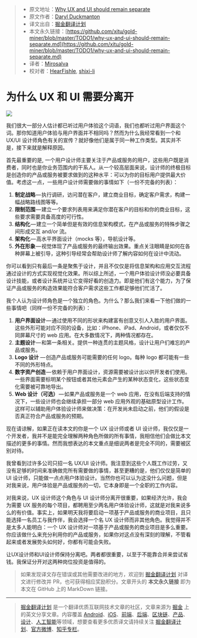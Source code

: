 > * 原文地址：[Why UX and UI should remain separate](https://uxdesign.cc/why-ux-and-ui-should-remain-separate-7d6e3addb46f)
> * 原文作者：[Daryl Duckmanton](https://uxdesign.cc/@daryl_60370)
> * 译文出自：[掘金翻译计划](https://github.com/xitu/gold-miner)
> * 本文永久链接：[https://github.com/xitu/gold-miner/blob/master/TODO1/why-ux-and-ui-should-remain-separate.md](https://github.com/xitu/gold-miner/blob/master/TODO1/why-ux-and-ui-should-remain-separate.md)
> * 译者：[Mirosalva](https://github.com/Mirosalva)
> * 校对者：[HearFishle](https://github.com/HearFishle), [shixi-li](https://github.com/shixi-li)

# 为什么 UX 和 UI 需要分离开

![](https://cdn-images-1.medium.com/max/1000/1*hp-yfKsmzsj711iLbM8eEw.jpeg)

我们很大一部分人估计都已听过用户体验这个词语，我们也都听过用户界面这个词。那你知道用户体验与用户界面并不相同吗？然而为什么我经常看到一个和 UX/UI 设计师角色有关的宣传？就好像他们是属于同一种工作类型。其实并不是，接下来就是解释原因。

首先最重要的是, 一个用户设计师主要关注于产品或服务的用户，这些用户既是消费者，同时也是你业务范围内的干系人。从一个较高层面来说，设计师的终极目标是创造你的产品或服务被要求做到的这种水平：可以为你的目标用户提供最大价值。考虑这一点，一些用户设计师需要做的事情如下（一份不完备的列表）：

1.  **制定战略** — 执行调研，访问潜在客户，建立商业目标，确定客户需求，构建一幅战略路线图等等。
2.  **限制范围** — 建立一个要求列表用来满足你潜在客户的目标和你的商业目标，这些要求需要具备高度的可行性。
3.  **结构化** — 建立一个简单但是有效的信息架构模式，在产品或服务的特殊步骤之间形成交互 and/or 流。
4.  **架构化** — 高水平界面设计（mocks 等），导航设计等。
5.  **外在形象** — 视觉体现了产品或服务的最终输出效果。重点关注眼睛是如何在各种屏幕上被引导，这种引导经常会帮助设计师了解内容如何在设计中流动。

你可以看到只有最后一条是聚焦于设计，并且不仅仅是将信息架构和应用交互流程通过设计的方式实现视觉化效果。所以综上所述，一个用户体验设计师没必要具备设计技能，或者设计系统并让它变得好看的创造力。即是他们有这个能力，为了保证产品或服务的构造效果能符合客户需求这些工作都足够他们忙活了。

我个人认为设计师角色是一个独立的角色。为什么？那么我们来看一下他们做的一些事情吧（同样一份不完备的列表）：

1.  **用户界面设计** — 通过使用不同的形状来构建富有创意又引人入胜的用户界面。这些外形可能对应不同的设备，比如：iPhone、iPad、Android，或者仅仅不同屏幕尺寸的 web 应用。在大多数情况下，两种情况都存在。
2.  **主题设计** — 和第一条相关。提供一种连贯的主题风格，设计让用户们难忘的产品或服务。 
3.  **Logo 设计** — 创造产品或服务可能需要的任何 logo。每种 logo 都可能有一些不同的外形特点。
4.  **数字资产创造** — 依赖于用户界面设计，资源需要被设计出以供开发者们使用。一些界面需要标明某个按钮或者其他元素会产生的某种状态变化，这些状态变化需要被可靠地导出。 
5.  **Web 设计（可选）** — 如果产品或服务是一个 web 应用，在没有后端支持的情况下，一些设计师也会继续承担一部分 web 应用外观的基础原型设计工作。这样可以辅助用户体验设计师来做决策：在开发尚未启动之前，他们的假设是否真正符合产品或服务的预期。

现在请谅解，如果正在读本文的你是一个 UX 设计师或者 UI 设计师，我仅仅是一个开发者，我并不是能完全理解两种角色所做的所有事情，我相信他们会做比本文描述的更多的事情。然而我想表达的本文重点是细说两者是完全不同的，需要被区别对待。

我曾看到过许多公司只招一名 UX/UI 设计师。我注意到这些个人既工作过劳，又没有足够的时间来准确做完所有需要做的事情，甚至更糟的是，他们仅仅是简单的 UI 设计师，只能做一点点用户体验设计。当然你也可以认为这没什么问题，但是对我来说，用户体验是产品或服务的一切，它本身即是一个全职的工作内容。

对我来说，UX 设计师这个角色与 UI 设计师分离开很重要，如果经济允许，我会为需要 UX 服务的每个项目，都聘用至少两名用户体验设计师，这就是对我来说多么的有价值。事实上，如果明天我将要启动一项基于产品或服务的商业项目，且只能选择一名员工与我作伴，我会选择一个名 UX 设计师而非其他角色。我觉得并不是太多人能明白：一个 UX 设计师对一项基于产品或服务的商业项目是多么重要。你应该做什么来充分利用你的产品或服务，如果你对这点没有深刻的理解，不管看起来或者发展势头如何好，你都有可能会失败。

让UX设计师和UI设计师保持分离吧。两者都很重要，以至于不能靠合并来尝试省钱。我保证分开对这两种岗位投资是值得的。

> 如果发现译文存在错误或其他需要改进的地方，欢迎到 [掘金翻译计划](https://github.com/xitu/gold-miner) 对译文进行修改并 PR，也可获得相应奖励积分。文章开头的 **本文永久链接** 即为本文在 GitHub 上的 MarkDown 链接。

---

> [掘金翻译计划](https://github.com/xitu/gold-miner) 是一个翻译优质互联网技术文章的社区，文章来源为 [掘金](https://juejin.im) 上的英文分享文章。内容覆盖 [Android](https://github.com/xitu/gold-miner#android)、[iOS](https://github.com/xitu/gold-miner#ios)、[前端](https://github.com/xitu/gold-miner#前端)、[后端](https://github.com/xitu/gold-miner#后端)、[区块链](https://github.com/xitu/gold-miner#区块链)、[产品](https://github.com/xitu/gold-miner#产品)、[设计](https://github.com/xitu/gold-miner#设计)、[人工智能](https://github.com/xitu/gold-miner#人工智能)等领域，想要查看更多优质译文请持续关注 [掘金翻译计划](https://github.com/xitu/gold-miner)、[官方微博](http://weibo.com/juejinfanyi)、[知乎专栏](https://zhuanlan.zhihu.com/juejinfanyi)。
